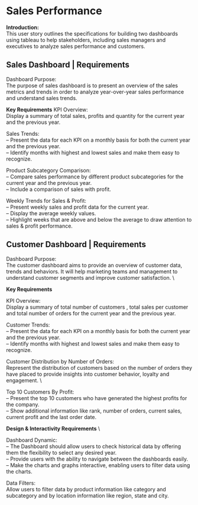 # **Sales Performance**

**Introduction:** \
This user story outlines the specifications for building two dashboards using tableau to help stakeholders, including sales managers and executives to analyze sales performance and customers. 

## **Sales Dashboard** | Requirements 

Dashboard Purpose: \
The purpose of sales dashboard is to present an overview of the sales metrics and trends in order to analyze year-over-year sales performance and understand sales trends.

**Key Requirements** 
KPI Overview: \
Display a summary of total sales, profits and quantity for the current year and the previous year.

Sales Trends: \
 – Present the data for each KPI on a monthly basis for both the current year and the previous year. \
 – Identify months with highest and lowest sales and make them easy to recognize. 

Product Subcategory Comparison: \
 – Compare sales performance by different product subcategories for the current year and the previous year. \
 – Include a comparison of sales with profit. 

Weekly Trends for Sales & Profit: \
 – Present weekly sales and profit data for the current year. \
 – Display the average weekly values. \
 – Highlight weeks that are above and below the average to draw attention to sales & profit performance. 


## **Customer Dashboard** | Requirements

Dashboard Purpose: \
The customer dashboard aims to provide an overview of customer data, trends and behaviors. It will help marketing teams and management to understand customer segments and improve customer satisfaction. \

**Key Requirements** 

KPI Overview: \
Display a summary of total number of customers , total sales per customer and total number of orders for the current year and the previous year. 

Customer Trends: \
 – Present the data for each KPI on a monthly basis for both the current year and the previous year. \
 – Identify months with highest and lowest sales and make them easy to recognize. 

Customer Distribution by Number of Orders: \
Represent the distribution of customers based on the number of orders they have placed to provide insights into customer behavior, loyalty and engagement. \
 
Top 10 Customers By Profit: \
 – Present the top 10 customers who have generated the highest profits for the company. \
 – Show additional information like rank, number of orders, current sales, current profit and the last order date. 

**Design & Interactivity Requirements** \

Dashboard Dynamic: \
 – The Dashboard should allow users to check historical data by offering them the flexibility to select any desired year. \
 – Provide users with the ability to navigate between the dashboards easily. \
 – Make the charts and graphs interactive, enabling users to filter data using the charts. 

Data Filters: \
Allow users to filter data by product information like category and subcategory and by location information like region, state and city. 
